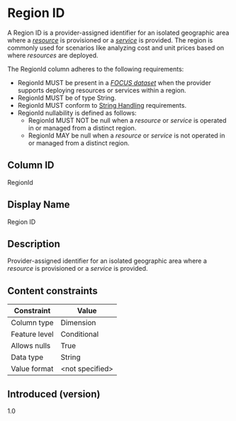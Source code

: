 # Region ID

A Region ID is a provider-assigned identifier for an isolated geographic area where a [*resource*](#glossary:resource) is provisioned or a [*service*](#glossary:service) is provided. The region is commonly used for scenarios like analyzing cost and unit prices based on where *resources* are deployed.

The RegionId column adheres to the following requirements:

* RegionId MUST be present in a [*FOCUS dataset*](#glossary:FOCUS-dataset) when the provider supports deploying resources or services within a region.
* RegionId MUST be of type String.
* RegionId MUST conform to [String Handling](#stringhandling) requirements.
* RegionId nullability is defined as follows:
  * RegionId MUST NOT be null when a *resource* or *service* is operated in or managed from a distinct region.
  * RegionId MAY be null when a *resource* or *service* is not operated in or managed from a distinct region.

## Column ID

RegionId

## Display Name

Region ID

## Description

Provider-assigned identifier for an isolated geographic area where a *resource* is provisioned or a *service* is provided.

## Content constraints

| Constraint      | Value           |
|-----------------|-----------------|
| Column type     | Dimension       |
| Feature level   | Conditional     |
| Allows nulls    | True            |
| Data type       | String          |
| Value format    | \<not specified> |

## Introduced (version)

1.0
